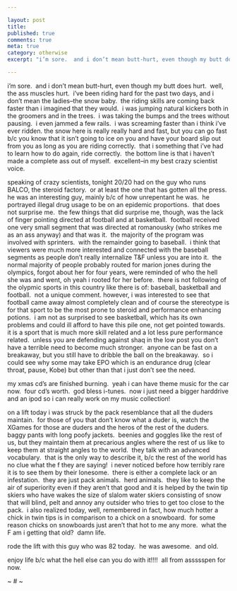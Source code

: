 ```yaml
---

layout: post
title: 
published: true
comments: true
meta: true
category: otherwise
excerpt: "i’m sore.  and i don’t mean butt-hurt, even though my butt does hurt.  well, the ass muscles hurt.  i’ve been riding hard for the past two days, and i don’t mean the ladies–the snow baby.  the riding skills are coming back faster than i imagined that they would.  i was jumping natural kickers both in the groomers and in the trees.  i was taking the bumps and the trees without pausing.  i even jammed a few rails.  i was screaming faster than i think i’ve ever ridden. the snow here is really really hard and fast, but you can go fast b/c you know that it isn’t going to ice on you and have your board slip out from you as long as you are riding correctly.  that i something that i’ve had to learn how to do again, ride correctly.  the bottom line is that i haven’t made a complete ass out of myself.  excellent–in my best crazy scientist voice."

---
```


i’m sore.  and i don’t mean butt-hurt, even though my butt does hurt.  well, the ass muscles hurt.  i’ve been riding hard for the past two days, and i don’t mean the ladies–the snow baby.  the riding skills are coming back faster than i imagined that they would.  i was jumping natural kickers both in the groomers and in the trees.  i was taking the bumps and the trees without pausing.  i even jammed a few rails.  i was screaming faster than i think i’ve ever ridden. the snow here is really really hard and fast, but you can go fast b/c you know that it isn’t going to ice on you and have your board slip out from you as long as you are riding correctly.  that i something that i’ve had to learn how to do again, ride correctly.  the bottom line is that i haven’t made a complete ass out of myself.  excellent–in my best crazy scientist voice.

speaking of crazy scientists, tonight 20/20 had on the guy who runs BALCO, the steroid factory.  or at least the one that has gotten all the press.  he was an interesting guy, mainly b/c of how unrepentant he was.  he portrayed illegal drug usage to be on an epidemic proportions.  that does not surprise me.  the few things that did surprise me, though, was the lack of finger pointing directed at football and at basketball.  football received one very small segment that was directed at romanousky (who strikes me as an ass anyway) and that was it.  the majority of the program was involved with sprinters.  with the remainder going to baseball.  i think that viewers were much more interested and connected with the baseball segments as people don’t really internalize T&F unless you are into it.  the normal majority of people probably routed for marion jones during the olympics, forgot about her for four years, were reminded of who the hell she was and went, oh yeah i rooted for her before.  there is not following of the olypmic sports in this country like there is of: baseball, basketball and football.  not a unique comment. however, i was interested to see that football came away almost completely clean and of course the stereotype is for that sport to be the most prone to steroid and performance enhancing potions.  i am not as surprised to see basketball, which has its own problems and could ill afford to have this pile one, not get pointed towards.  it is a sport that is much more skill related and a lot less pure performance related.  unless you are defending against shaq in the low post you don’t have a terrible need to become much stronger.  anyone can be fast on a breakaway, but you still have to dribble the ball on the breakaway.  so i could see why some may take EPO which is an endurance drug (clear throat, pause, Kobe) but other than that i just don’t see the need.

my xmas cd’s are finished burning.  yeah i can have theme music for the car now.  four cd’s worth.  god bless i-tunes.  now i just need a bigger harddrive and an ipod so i can really work on my music collection!  

on a lift today i was struck by the pack resemblance that all the duders maintain.  for those of you that don’t know what a duder is, watch the XGames for those are duders and the heros of the rest of the duders.  baggy pants with long poofy jackets.  beenies and goggles like the rest of us, but they maintain them at precarious angles where the rest of us like to keep them at straight angles to the world.  they talk with an advanced vocabulary.  that is the only way to describe it, b/c the rest of the world has no clue what the f they are saying!  i never noticed before how terribly rare it is to see them by their lonesome.  there is either a complete lack or an infestation.  they are just pack animals.  herd animals.  they like to keep the air of superiority even if they aren’t that good and it is helped by the twin tip skiers who have wakes the size of slalom water skiers consisting of snow that will blind, pelt and annoy any outsider who tries to get too close to the pack.  i also realized today, well, remembered in fact, how much hotter a chick in twin tips is in comparison to a chick on a snowboard.  for some reason chicks on snowboards just aren’t that hot to me any more.  what the F am i getting that old?  damn life. 

rode the lift with this guy who was 82 today.  he was awesome.  and old.

enjoy life b/c what the hell else can you do with it!!!!  all from assssspen for now.

~ # ~